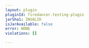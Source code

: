 ```yaml
---
layout: plugin
pluginId: firedancer.testing-plugin
jarSha1: INVALID
isJarAvailable: false
error: NONE
violations: []

---
```

